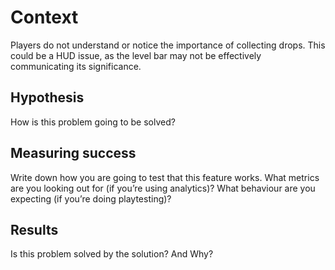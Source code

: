 # Context

Players do not understand or notice the importance of collecting drops. This could be a HUD issue, as the level bar may not be effectively communicating its significance.

## Hypothesis

How is this problem going to be solved?

## Measuring success

Write down how you are going to test that this feature works. What metrics are you looking out for (if you’re using analytics)? What behaviour are you expecting (if you’re doing playtesting)?

## Results

Is this problem solved by the solution? And Why?